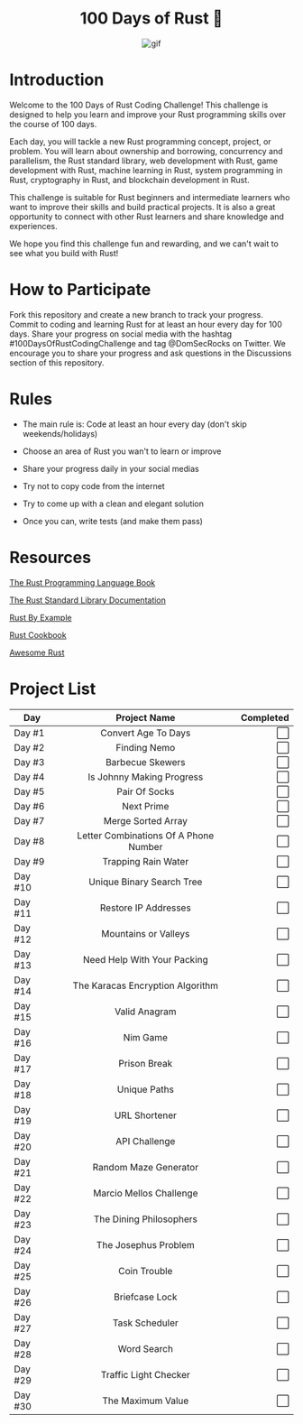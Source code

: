 <h1 align="center">100 Days of Rust 🦀 </h1>
<p align="center">
<img width="" src="https://media4.giphy.com/media/RbDKaczqWovIugyJmW/giphy.gif?cid=ecf05e4796b9znwjl0zqxljtzh2xe4yer17y5oojmj5kztep&rid=giphy.gif&ct=g" align="center" alt="gif" />
</p>

# Introduction
Welcome to the 100 Days of Rust Coding Challenge! This challenge is designed to help you learn and improve your Rust programming skills over the course of 100 days.

Each day, you will tackle a new Rust programming concept, project, or problem. You will learn about ownership and borrowing, concurrency and parallelism, the Rust standard library, web development with Rust, game development with Rust, machine learning in Rust, system programming in Rust, cryptography in Rust, and blockchain development in Rust.

This challenge is suitable for Rust beginners and intermediate learners who want to improve their skills and build practical projects. It is also a great opportunity to connect with other Rust learners and share knowledge and experiences.

We hope you find this challenge fun and rewarding, and we can't wait to see what you build with Rust!

# How to Participate
Fork this repository and create a new branch to track your progress.
Commit to coding and learning Rust for at least an hour every day for 100 days.
Share your progress on social media with the hashtag #100DaysOfRustCodingChallenge and tag @DomSecRocks on Twitter.
We encourage you to share your progress and ask questions in the Discussions section of this repository.

# Rules
- The main rule is: Code at least an hour every day (don't skip weekends/holidays)

- Choose an area of Rust you wan't to learn or improve

- Share your progress daily in your social medias

- Try not to copy code from the internet

- Try to come up with a clean and elegant solution
 
- Once you can, write tests (and make them pass)

# Resources
[The Rust Programming Language Book](https://doc.rust-lang.org/book/title-page.html)

[The Rust Standard Library Documentation](https://doc.rust-lang.org/std/index.html)

[Rust By Example](https://doc.rust-lang.org/stable/rust-by-example/)

[Rust Cookbook](https://rust-lang-nursery.github.io/rust-cookbook/)

[Awesome Rust](https://github.com/rust-unofficial/awesome-rust)


# Project List

| Day           | Project Name                       | Completed                 |
| ------------- |:-------------------------------------:| -------------------------:|
| Day #1        | Convert Age To Days                   | :white_large_square:      |
| Day #2        | Finding Nemo                          | :white_large_square:      |
| Day #3        | Barbecue Skewers                      | :white_large_square:      |
| Day #4        | Is Johnny Making Progress             | :white_large_square:      |
| Day #5        | Pair Of Socks                         | :white_large_square:      |
| Day #6        | Next Prime                            | :white_large_square:      |
| Day #7        | Merge Sorted Array                    | :white_large_square:      |
| Day #8        | Letter Combinations Of A Phone Number | :white_large_square:      |
| Day #9        | Trapping Rain Water                   | :white_large_square:      |
| Day #10       | Unique Binary Search Tree             | :white_large_square:      |
| Day #11       | Restore IP Addresses                  | :white_large_square:      |
| Day #12       | Mountains or Valleys                  | :white_large_square:      |
| Day #13       | Need Help With Your Packing           | :white_large_square:      |
| Day #14       | The Karacas Encryption Algorithm      | :white_large_square:      |
| Day #15       | Valid Anagram                         | :white_large_square:      |
| Day #16       | Nim Game                              | :white_large_square:      |
| Day #17       | Prison Break                          | :white_large_square:      |
| Day #18       | Unique Paths                          | :white_large_square:      |
| Day #19       | URL Shortener                         | :white_large_square:      |
| Day #20       | API Challenge                         | :white_large_square:      |
| Day #21       | Random Maze Generator                 | :white_large_square:      |
| Day #22       | Marcio Mellos Challenge               | :white_large_square:      |
| Day #23       | The Dining Philosophers               | :white_large_square:      |
| Day #24       | The Josephus Problem                  | :white_large_square:      |
| Day #25       | Coin Trouble                          | :white_large_square:      |
| Day #26       | Briefcase Lock                        | :white_large_square:      |
| Day #27       | Task Scheduler                        | :white_large_square:      |
| Day #28       | Word Search                           | :white_large_square:      |
| Day #29       | Traffic Light Checker                 | :white_large_square:      |
| Day #30       | The Maximum Value                     | :white_large_square:      |




